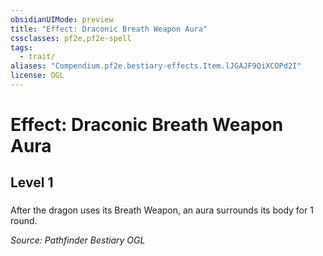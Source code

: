```yaml
---
obsidianUIMode: preview
title: "Effect: Draconic Breath Weapon Aura"
cssclasses: pf2e,pf2e-spell
tags:
  - trait/
aliases: "Compendium.pf2e.bestiary-effects.Item.lJGAJF9QiXCOPd2I"
license: OGL
---
```

# Effect: Draconic Breath Weapon Aura
## Level 1
### 






After the dragon uses its Breath Weapon, an aura surrounds its body for 1 round.

*Source: Pathfinder Bestiary*
*OGL*